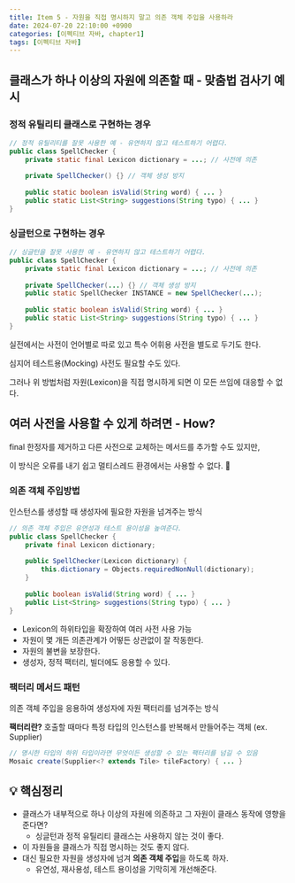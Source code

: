 ```yaml
---
title: Item 5 - 자원을 직접 명시하지 말고 의존 객체 주입을 사용하라
date: 2024-07-20 22:10:00 +0900
categories: [이펙티브 자바, chapter1]
tags: [이펙티브 자바]
---
```


## **클래스가 하나 이상의 자원에 의존할 때 - 맞춤법 검사기 예시**

### **정적 유틸리티 클래스로 구현하는 경우**

```java
// 정적 유틸리티를 잘못 사용한 예 - 유연하지 않고 테스트하기 어렵다.
public class SpellChecker {
    private static final Lexicon dictionary = ...; // 사전에 의존
	
    private SpellChecker() {} // 객체 생성 방지
    
    public static boolean isValid(String word) { ... }
    public static List<String> suggestions(String typo) { ... }
}
```

### **싱글턴으로 구현하는 경우**

```java
// 싱글턴을 잘못 사용한 예 - 유연하지 않고 테스트하기 어렵다.
public class SpellChecker {
    private static final Lexicon dictionary = ...; // 사전에 의존
	
    private SpellChecker(...) {} // 객체 생성 방지
    public static SpellChecker INSTANCE = new SpellChecker(...);
    
    public static boolean isValid(String word) { ... }
    public static List<String> suggestions(String typo) { ... }
}
```

실전에서는 사전이 언어별로 따로 있고 특수 어휘용 사전을 별도로 두기도 한다.

심지어 테스트용(Mocking) 사전도 필요할 수도 있다.

그러나 위 방법처럼 자원(Lexicon)을 직접 명시하게 되면 이 모든 쓰임에 대응할 수 없다.

## **여러 사전을 사용할 수 있게 하려면 - How?**

final 한정자를 제거하고 다른 사전으로 교체하는 메서드를 추가할 수도 있지만, 

이 방식은 오류를 내기 쉽고 멀티스레드 환경에서는 사용할 수 없다. 🙅

### **의존 객체 주입방법**

인스턴스를 생성할 때 생성자에 필요한 자원을 넘겨주는 방식

```java
// 의존 객체 주입은 유연성과 테스트 용이성을 높여준다.
public class SpellChecker {
    private final Lexicon dictionary;
		
    public SpellChecker(Lexicon dictionary) {
        this.dictionary = Objects.requiredNonNull(dictionary);
    }
	
    public boolean isValid(String word) { ... }
    public List<String> suggestions(String typo) { ... }
}
```

- Lexicon의 하위타입을 확장하여 여러 사전 사용 가능
- 자원이 몇 개든 의존관계가 어떻든 상관없이 잘 작동한다.
- 자원의 불변을 보장한다.
- 생성자, 정적 팩터리, 빌더에도 응용할 수 있다.

### **팩터리 메서드 패턴**

의존 객체 주입을 응용하여 생성자에 자원 팩터리를 넘겨주는 방식

**팩터리란?** 호출할 때마다 특정 타입의 인스턴스를 반복해서 만들어주는 객체 (ex. Supplier)

```java
// 명시한 타입의 하위 타입이라면 무엇이든 생성할 수 있는 팩터리를 넘길 수 있음
Mosaic create(Supplier<? extends Tile> tileFactory) { ... }
```

## **💡 핵심정리**

- 클래스가 내부적으로 하나 이상의 자원에 의존하고 그 자원이 클래스 동작에 영향을 준다면?
    - 싱글턴과 정적 유틸리티 클래스는 사용하지 않는 것이 좋다.
- 이 자원들을 클래스가 직접 명시하는 것도 좋지 않다.
- 대신 필요한 자원을 생성자에 넘겨 **의존 객체 주입**을 하도록 하자.
    - 유연성, 재사용성, 테스트 용이성을 기막히게 개선해준다.
